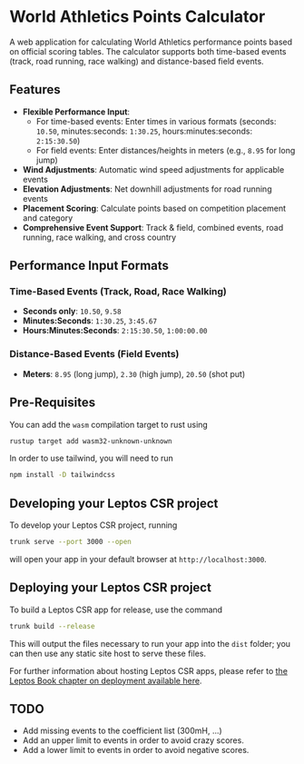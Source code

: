 # World Athletics Points Calculator

A web application for calculating World Athletics performance points based on official scoring tables. The calculator supports both time-based events (track, road running, race walking) and distance-based field events.

## Features

- **Flexible Performance Input**:
  - For time-based events: Enter times in various formats (seconds: `10.50`, minutes:seconds: `1:30.25`, hours:minutes:seconds: `2:15:30.50`)
  - For field events: Enter distances/heights in meters (e.g., `8.95` for long jump)
- **Wind Adjustments**: Automatic wind speed adjustments for applicable events
- **Elevation Adjustments**: Net downhill adjustments for road running events
- **Placement Scoring**: Calculate points based on competition placement and category
- **Comprehensive Event Support**: Track & field, combined events, road running, race walking, and cross country

## Performance Input Formats

### Time-Based Events (Track, Road, Race Walking)
- **Seconds only**: `10.50`, `9.58`
- **Minutes:Seconds**: `1:30.25`, `3:45.67`
- **Hours:Minutes:Seconds**: `2:15:30.50`, `1:00:00.00`

### Distance-Based Events (Field Events)
- **Meters**: `8.95` (long jump), `2.30` (high jump), `20.50` (shot put)

## Pre-Requisites

You can add the `wasm` compilation target to rust using

```sh
rustup target add wasm32-unknown-unknown
```

In order to use tailwind, you will need to run

```sh
npm install -D tailwindcss
```

## Developing your Leptos CSR project

To develop your Leptos CSR project, running

```sh
trunk serve --port 3000 --open
```

will open your app in your default browser at `http://localhost:3000`.

## Deploying your Leptos CSR project

To build a Leptos CSR app for release, use the command

```sh
trunk build --release
```

This will output the files necessary to run your app into the `dist` folder; you can then use any static site host to serve these files.

For further information about hosting Leptos CSR apps, please refer to [the Leptos Book chapter on deployment available here][deploy-csr].

[Leptos]: https://github.com/leptos-rs/leptos
[Trunk]: https://github.com/trunk-rs/trunk
[Trunk-instructions]: https://trunkrs.dev/assets/
[deploy-csr]: https://book.leptos.dev/deployment/csr.html


## TODO
* Add missing events to the coefficient list (300mH, ...)
* Add an upper limit to events in order to avoid crazy scores.
* Add a lower limit to events in order to avoid negative scores.
